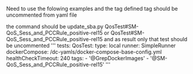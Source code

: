 Need to use the folowing examples and the tag defined tag should be uncommented from yaml file

the command should be update_sba.py QosTest#SM-QoS_Sess_and_PCCRule_positive-rel15 or QosTest#SM-QoS_Sess_and_PCCRule_positive-rel15
and as result only that test should be uncommented
'''
tests:
  QosTest:
    type: local
    runner: SimpleRunner
    dockerCompose: /dc-yamls/docker-compose-base-config.yml
    healthCheckTimeout: 240
    tags:
      - '@GrepDockerImages'
      - '@SM-QoS_Sess_and_PCCRule_positive-rel15'
'''
